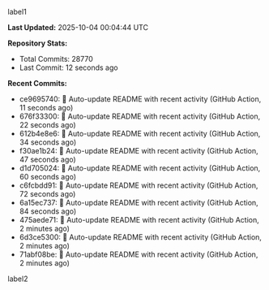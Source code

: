 
label1 
<!-- ACTIVITY_START -->
**Last Updated:** 2025-10-04 00:04:44 UTC

**Repository Stats:**
- Total Commits: 28770
- Last Commit: 12 seconds ago

**Recent Commits:**
- ce9695740: 🤖 Auto-update README with recent activity (GitHub Action, 11 seconds ago)
- 676f33300: 🤖 Auto-update README with recent activity (GitHub Action, 22 seconds ago)
- 612b4e8e6: 🤖 Auto-update README with recent activity (GitHub Action, 34 seconds ago)
- f30ae1b24: 🤖 Auto-update README with recent activity (GitHub Action, 47 seconds ago)
- d1d705024: 🤖 Auto-update README with recent activity (GitHub Action, 60 seconds ago)
- c6fcbdd91: 🤖 Auto-update README with recent activity (GitHub Action, 72 seconds ago)
- 6a15ec737: 🤖 Auto-update README with recent activity (GitHub Action, 84 seconds ago)
- 475aede71: 🤖 Auto-update README with recent activity (GitHub Action, 2 minutes ago)
- 6d3ce5300: 🤖 Auto-update README with recent activity (GitHub Action, 2 minutes ago)
- 71abf08be: 🤖 Auto-update README with recent activity (GitHub Action, 2 minutes ago)
<!-- ACTIVITY_END -->

label2
